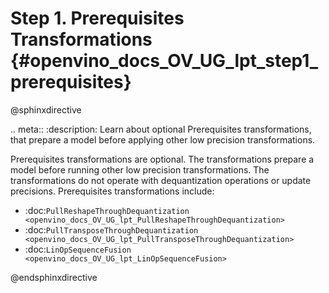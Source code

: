 # Step 1. Prerequisites Transformations {#openvino_docs_OV_UG_lpt_step1_prerequisites}

@sphinxdirective

.. meta::
   :description: Learn about optional Prerequisites transformations, that 
                 prepare a model before applying other low precision transformations.

Prerequisites transformations are optional. The transformations prepare a model before running other low precision transformations. The transformations do not operate with dequantization operations or update precisions. Prerequisites transformations include:

* :doc:`PullReshapeThroughDequantization <openvino_docs_OV_UG_lpt_PullReshapeThroughDequantization>`
* :doc:`PullTransposeThroughDequantization <openvino_docs_OV_UG_lpt_PullTransposeThroughDequantization>`
* :doc:`LinOpSequenceFusion <openvino_docs_OV_UG_lpt_LinOpSequenceFusion>`

@endsphinxdirective
